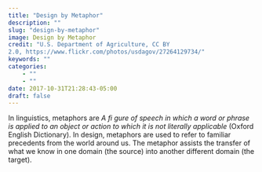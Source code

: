 ```yaml
---
title: "Design by Metaphor"
description: ""
slug: "design-by-metaphor"
image: Design by Metaphor
credit: "U.S. Department of Agriculture, CC BY2.0, https://www.flickr.com/photos/usdagov/27264129734/"
keywords: ""
categories:
    - ""
    - ""
date: 2017-10-31T21:28:43-05:00
draft: false
---
```


In linguistics, metaphors are _A fi gure of speech in which a word or phrase is applied to an object or action to which it is not literally applicable_ (Oxford English Dictionary). In design, metaphors are used to refer to familiar precedents from the world around us. The metaphor assists the transfer of what we know in one domain (the source) into another different domain (the target).

